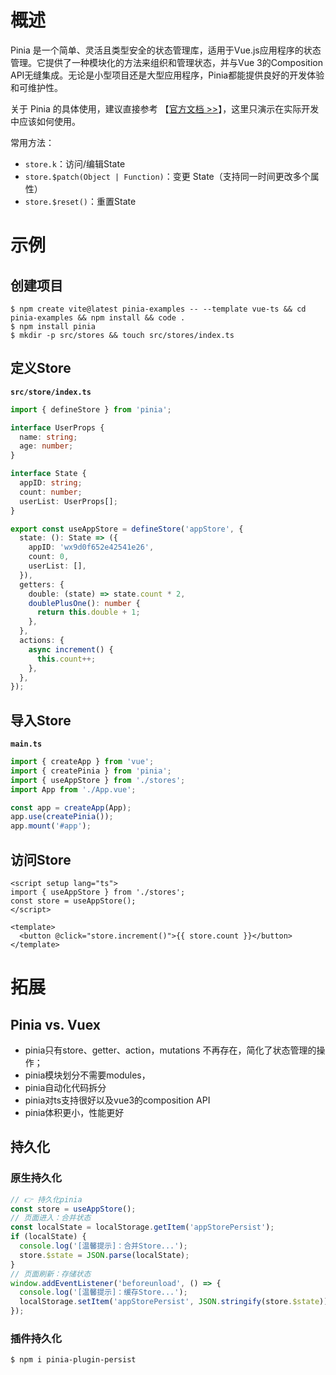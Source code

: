 # 概述

Pinia 是一个简单、灵活且类型安全的状态管理库，适用于Vue.js应用程序的状态管理。它提供了一种模块化的方法来组织和管理状态，并与Vue 3的Composition API无缝集成。无论是小型项目还是大型应用程序，Pinia都能提供良好的开发体验和可维护性。

关于 Pinia 的具体使用，建议直接参考 【[官方文档 >>](https://pinia.vuejs.org/zh/)】，这里只演示在实际开发中应该如何使用。

常用方法：

- `store.k`：访问/编辑State
- `store.$patch(Object | Function)`：变更 State（支持同一时间更改多个属性）
- `store.$reset()`：重置State

# 示例

## 创建项目

```shell
$ npm create vite@latest pinia-examples -- --template vue-ts && cd pinia-examples && npm install && code .
$ npm install pinia
$ mkdir -p src/stores && touch src/stores/index.ts
```

## 定义Store

**`src/store/index.ts`**

```ts
import { defineStore } from 'pinia';

interface UserProps {
  name: string;
  age: number;
}

interface State {
  appID: string;
  count: number;
  userList: UserProps[];
}

export const useAppStore = defineStore('appStore', {
  state: (): State => ({
    appID: 'wx9d0f652e42541e26',
    count: 0,
    userList: [],
  }),
  getters: {
    double: (state) => state.count * 2,
    doublePlusOne(): number {
      return this.double + 1;
    },
  },
  actions: {
    async increment() {
      this.count++;
    },
  },
});
```

## 导入Store

**`main.ts`**

```ts
import { createApp } from 'vue';
import { createPinia } from 'pinia';
import { useAppStore } from './stores';
import App from './App.vue';

const app = createApp(App);
app.use(createPinia());
app.mount('#app');
```

## 访问Store

```vue
<script setup lang="ts">
import { useAppStore } from './stores';
const store = useAppStore();
</script>

<template>
  <button @click="store.increment()">{{ store.count }}</button>
</template>
```

# 拓展

## Pinia vs. Vuex

- pinia只有store、getter、action，mutations 不再存在，简化了状态管理的操作；
- pinia模块划分不需要modules，
- pinia自动化代码拆分
- pinia对ts支持很好以及vue3的composition API
- pinia体积更小，性能更好

## 持久化

### 原生持久化

```ts
// 👉 持久化pinia
const store = useAppStore();
// 页面进入：合并状态
const localState = localStorage.getItem('appStorePersist');
if (localState) {
  console.log('[温馨提示]：合并Store...');
  store.$state = JSON.parse(localState);
}
// 页面刷新：存储状态
window.addEventListener('beforeunload', () => {
  console.log('[温馨提示]：缓存Store...');
  localStorage.setItem('appStorePersist', JSON.stringify(store.$state));
});
```

### 插件持久化

```shell
$ npm i pinia-plugin-persist
```

